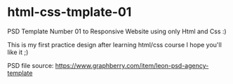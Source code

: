 # html-css-tmplate-01

PSD Template Number 01 to Responsive Website using only Html and Css :)

This is my first practice design after learning html/css course
I hope you'll like it ;)

PSD file source: https://www.graphberry.com/item/leon-psd-agency-template
